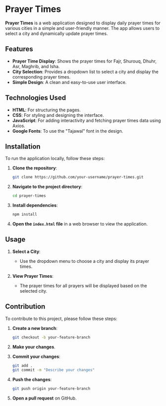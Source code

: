 # Prayer Times

**Prayer Times** is a web application designed to display daily prayer times for various cities in a simple and user-friendly manner. The app allows users to select a city and dynamically update prayer times.

## Features

- **Prayer Time Display**: Shows the prayer times for Fajr, Shurouq, Dhuhr, Asr, Maghrib, and Isha.
- **City Selection**: Provides a dropdown list to select a city and display the corresponding prayer times.
- **Simple Design**: A clean and easy-to-use user interface.

## Technologies Used

- **HTML**: For structuring the pages.
- **CSS**: For styling and designing the interface.
- **JavaScript**: For adding interactivity and fetching prayer times data using Axios.
- **Google Fonts**: To use the "Tajawal" font in the design.

## Installation

To run the application locally, follow these steps:

1. **Clone the repository**:
    ```bash
    git clone https://github.com/your-username/prayer-times.git
    ```

2. **Navigate to the project directory**:
    ```bash
    cd prayer-times
    ```

3. **Install dependencies**:
    ```bash
    npm install
    ```

4. **Open the `index.html` file** in a web browser to view the application.

## Usage

1. **Select a City**:
    - Use the dropdown menu to choose a city and display its prayer times.

2. **View Prayer Times**:
    - The prayer times for all prayers will be displayed based on the selected city.

## Contribution

To contribute to this project, please follow these steps:

1. **Create a new branch**:
    ```bash
    git checkout -b your-feature-branch
    ```

2. **Make your changes**.

3. **Commit your changes**:
    ```bash
    git add .
    git commit -m "Describe your changes"
    ```

4. **Push the changes**:
    ```bash
    git push origin your-feature-branch
    ```

5. **Open a pull request** on GitHub.

